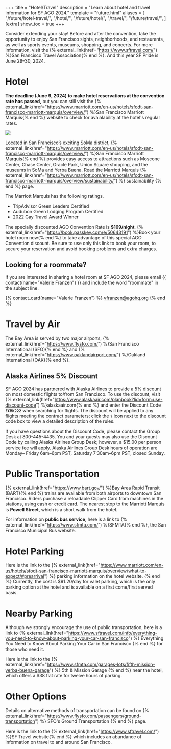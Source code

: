+++
title = "Hotel/Travel"
description = "Learn about hotel and travel information for SF AGO 2024."
template = "future.html"
aliases = [
  "/future/hotel-travel/",
  "/hotel/",
  "/future/hotel/",
  "/travel/",
  "/future/travel/",
]
[extra]
show_toc = true
+++

Consider extending your stay! Before and after the convention, take the opportunity to enjoy San
Francisco sights, neighborhoods, and restaurants, as well as sports events, museums, shopping, and
concerts. For more information, visit the
{% external_link(href="https://www.sftravel.com/") %}San Francisco Travel Association{% end %}.
And this year SF Pride is June 29–30, 2024.

# Hotel

<div class="action-panel">

**The deadline (June 9, 2024) to make hotel reservations at the convention rate has passed,** but you can still visit the {% external_link(href="https://www.marriott.com/en-us/hotels/sfodt-san-francisco-marriott-marquis/overview/") %}San Francisco Marriott Marquis{% end %} website to check for avaialability at the hotel's regular rates.

</div>

<div class="centered">
<img class="framed-photo not-too-big" src="/img/marriott-marquis.jpg" style="aspect-ratio: 800 / 450">
</div>

<p></p>


Located in San Francisco’s exciting SoMa district,
{% external_link(href="https://www.marriott.com/en-us/hotels/sfodt-san-francisco-marriott-marquis/overview/") %}San Francisco Marriott Marquis{% end %}
provides easy access to attractions such as Moscone Center, Chase Center, Oracle Park, Union Square
shopping, and the museums in SoMa and Yerba Buena. Read the Marriott Marquis
{% external_link(href="https://www.marriott.com/en-us/hotels/sfodt-san-francisco-marriott-marquis/overview/sustainability/") %}
sustainability
{% end %}
page.

The Marriott Marquis has the following ratings.
* TripAdvisor Green Leaders Certified
* Audubon Green Lodging Program Certified
* 2022 Gay Travel Award Winner

The specially discounted AGO Convention Rate is **$169/night**.
{% external_link(href="https://book.passkey.com/e/50643191") %}Book your hotel room now{% end %}
to take advantage of this special AGO Convention discount. Be sure to use only this link to book
your room, to secure your reservation and avoid booking problems and extra charges.

## Looking for a roommate?

If you are interested in sharing a hotel room at SF AGO 2024, please email {{ contact(name="Valerie Franzen") }}
and include the word "roommate" in the subject line.

{% contact_card(name="Valerie Franzen") %}
<a href="mailto:vfranzen@agohq.org">vfranzen@agohq.org</a>
{% end %}

# Travel by Air

The Bay Area is served by two major airports,
{% external_link(href="https://www.flysfo.com/") %}San Francisco International (SFO){% end %}
and
{% external_link(href="https://www.oaklandairport.com/") %}Oakland International (OAK){% end %}.

## Alaska Airlines 5% Discount

SF AGO 2024 has partnered with Alaska Airlines to provide a 5% discount on most domestic flights
to/from San Francisco. To use the discount, visit
{% external_link(href="https://www.alaskaair.com/planbook?lid=form:use-discount-code") %}alaskaair.com{% end %}
and enter the Discount Code **`ECMK222`** when searching for flights. The discount will be applied
to any flights meeting the contract parameters; click the **`?`** icon next to the discount
code box to view a detailed description of the rules.

If you have questions about the Discount Code, please contact the Group Desk at 800-445-4435. You
and your guests may also use the Discount Code by calling Alaska Airlines Group Desk; however, a
$15.00 per person service fee will apply. Alaska Airlines Group Desk hours of operation are Monday–
Friday 6am–6pm PST, Saturday 7:30am–6pm PST, closed Sunday.

# Public Transportation

{% external_link(href="https://www.bart.gov/") %}Bay Area Rapid Transit (BART){% end %}
trains are available from both airports to downtown San Francisco. Riders purchase a reloadable
Clipper Card from machines in the stations, using cash or credit card. The nearest stop to the
Marriott Marquis is **Powell Street**, which is a short walk from the hotel.

For information on **public bus service**, here is a link to
{% external_link(href="https://www.sfmta.com/") %}SFMTA{% end %},
the San Francisco Municipal Bus website.

# Hotel Parking

Here is the link to the
{% external_link(href="https://www.marriott.com/en-us/hotels/sfodt-san-francisco-marriott-marquis/overview/what-to-expect/#prearrival") %}
parking information on the hotel website.
{% end %}
Currently, the cost is $91.20/day for valet parking, which is the only parking option at the hotel
and is available on a first come/first served basis.

# Nearby Parking

Although we strongly encourage the use of public transportation, here is a link to
{% external_link(href="https://www.sftravel.com/info/everything-you-need-to-know-about-parking-your-car-san-francisco") %}
Everything You Need to Know About Parking Your Car in San Francisco
{% end %}
for those who need it.

Here is the link to the
{% external_link(href="https://www.sfmta.com/garages-lots/fifth-mission-yerba-buena-garage") %}
5th & Mission Garage
{% end %}
near the hotel, which offers a $38 flat rate for twelve hours of parking.

# Other Options

Details on alternative methods of transportation can be found on
{% external_link(href="https://www.flysfo.com/passengers/ground-transportation") %}
SFO's Ground Transportation
{% end %}
page.

Here is the link to the
{% external_link(href="https://www.sftravel.com/") %}SF Travel website{% end %}
which includes an abundance of information on travel to and around San Francisco.

<div class="bottom-ad">
  <div class="bottom-ad-placeholder"></div>
</div>
